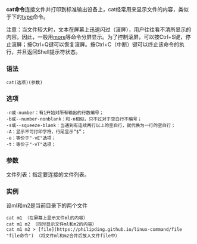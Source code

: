 **cat命令**连接文件并打印到标准输出设备上，cat经常用来显示文件的内容，类似于下的[type](https://philipding.github.io/linux-command/type "type命令")命令。

注意：当文件较大时，文本在屏幕上迅速闪过（滚屏），用户往往看不清所显示的内容。因此，一般用[more](https://philipding.github.io/linux-command/more "more命令")等命令分屏显示。为了控制滚屏，可以按Ctrl+S键，停止滚屏；按Ctrl+Q键可以恢复滚屏。按Ctrl+C（中断）键可以终止该命令的执行，并且返回Shell提示符状态。

### 语法  

```
cat(选项)(参数)
```

### 选项  

```
-n或-number：有1开始对所有输出的行数编号；
-b或--number-nonblank：和-n相似，只不过对于空白行不编号；
-s或--squeeze-blank：当遇到有连续两行以上的空白行，就代换为一行的空白行；
-A：显示不可打印字符，行尾显示“$”；
-e：等价于"-vE"选项；
-t：等价于"-vT"选项；
```

### 参数  

文件列表：指定要连接的文件列表。

### 实例  

设ml和m2是当前目录下的两个文件

```
cat m1 （在屏幕上显示文件ml的内容）
cat m1 m2 （同时显示文件ml和m2的内容）
cat m1 m2 > [file](https://philipding.github.io/linux-command/file "file命令") （将文件ml和m2合并后放入文件file中）
```